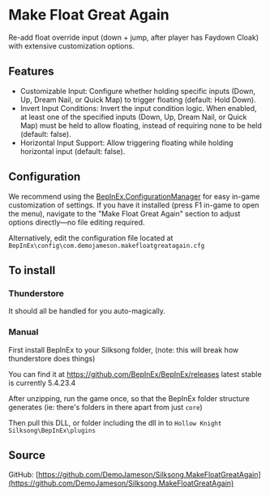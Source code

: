 # Make Float Great Again
Re-add float override input (down + jump, after player has Faydown Cloak) with extensive customization options.

## Features

* Customizable Input: Configure whether holding specific inputs (Down, Up, Dream Nail, or Quick Map) to trigger floating (default: Hold Down).
* Invert Input Conditions: Invert the input condition logic. When enabled, at least one of the specified inputs (Down, Up, Dream Nail, or Quick Map) must be held to allow floating, instead of requiring none to be held (default: false).
* Horizontal Input Support: Allow triggering floating while holding horizontal input (default: false).

## Configuration
We recommend using the [BepInEx.ConfigurationManager](https://thunderstore.io/c/hollow-knight-silksong/p/jakobhellermann/BepInExConfigurationManager/) for easy in-game customization of settings. If you have it installed (press F1 in-game to open the menu), navigate to the "Make Float Great Again" section to adjust options directly—no file editing required.

Alternatively, edit the configuration file located at `BepInEx\config\com.demojameson.makefloatgreatagain.cfg`

## To install

### Thunderstore
It should all be handled for you auto-magically.

### Manual
First install BepInEx to your Silksong folder,
(note: this will break how thunderstore does things)

You can find it at
https://github.com/BepInEx/BepInEx/releases
latest stable is currently 5.4.23.4

After unzipping, run the game once, so that the BepInEx folder structure generates
(ie: there's folders in there apart from just `core`)

Then pull this DLL, or folder including the dll in to
`Hollow Knight Silksong\BepInEx\plugins`

## Source
GitHub: [https://github.com/DemoJameson/Silksong.MakeFloatGreatAgain](https://github.com/DemoJameson/Silksong.MakeFloatGreatAgain)